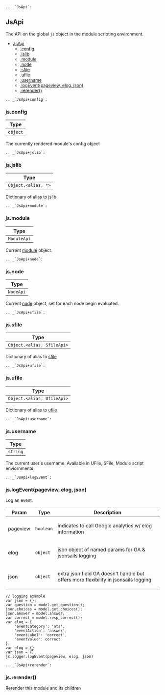 <a name="JsApi"></a>

```eval_rst
.. _`JsApi`:
```

## JsApi
The API on the global `js` object in the module scripting environment.


* [JsApi](#JsApi)
    * [.config](#JsApi+config)
    * [.jslib](#JsApi+jslib)
    * [.module](#JsApi+module)
    * [.node](#JsApi+node)
    * [.sfile](#JsApi+sfile)
    * [.ufile](#JsApi+ufile)
    * [.username](#JsApi+username)
    * [.logEvent(pageview, elog, json)](#JsApi+logEvent)
    * [.rerender()](#JsApi+rerender)

<a name="JsApi+config"></a>

```eval_rst
.. _`JsApi+config`:
```

### js.config
<table>
  <thead>
    <tr>
      <th>Type</th>
    </tr>
  </thead>
  <tbody>
<tr>
    <td><code>object</code></td>
    </tr>  </tbody>
</table>

The currently rendered module's config object

<a name="JsApi+jslib"></a>

```eval_rst
.. _`JsApi+jslib`:
```

### js.jslib
<table>
  <thead>
    <tr>
      <th>Type</th>
    </tr>
  </thead>
  <tbody>
<tr>
    <td><code>Object.&lt;alias, *&gt;</code></td>
    </tr>  </tbody>
</table>

Dictionary of alias to jslib

<a name="JsApi+module"></a>

```eval_rst
.. _`JsApi+module`:
```

### js.module
<table>
  <thead>
    <tr>
      <th>Type</th>
    </tr>
  </thead>
  <tbody>
<tr>
    <td><code>ModuleApi</code></td>
    </tr>  </tbody>
</table>

Current [module](module_api.md) object.

<a name="JsApi+node"></a>

```eval_rst
.. _`JsApi+node`:
```

### js.node
<table>
  <thead>
    <tr>
      <th>Type</th>
    </tr>
  </thead>
  <tbody>
<tr>
    <td><code>NodeApi</code></td>
    </tr>  </tbody>
</table>

Current [node](node_api.md) object, set for each node begin evaluated.

<a name="JsApi+sfile"></a>

```eval_rst
.. _`JsApi+sfile`:
```

### js.sfile
<table>
  <thead>
    <tr>
      <th>Type</th>
    </tr>
  </thead>
  <tbody>
<tr>
    <td><code>Object.&lt;alias, SfileApi&gt;</code></td>
    </tr>  </tbody>
</table>

Dictionary of alias to [sfile](sfile_api.md)

<a name="JsApi+ufile"></a>

```eval_rst
.. _`JsApi+ufile`:
```

### js.ufile
<table>
  <thead>
    <tr>
      <th>Type</th>
    </tr>
  </thead>
  <tbody>
<tr>
    <td><code>Object.&lt;alias, UfileApi&gt;</code></td>
    </tr>  </tbody>
</table>

Dictionary of alias to [ufile](ufile_api.md)

<a name="JsApi+username"></a>

```eval_rst
.. _`JsApi+username`:
```

### js.username
<table>
  <thead>
    <tr>
      <th>Type</th>
    </tr>
  </thead>
  <tbody>
<tr>
    <td><code>string</code></td>
    </tr>  </tbody>
</table>

The current user's username. Available in UFile, SFile, Module script enviornments

<a name="JsApi+logEvent"></a>

```eval_rst
.. _`JsApi+logEvent`:
```

### js.logEvent(pageview, elog, json)
Log an event.  
<table>
  <thead>
    <tr>
      <th>Param</th><th>Type</th><th>Description</th>
    </tr>
  </thead>
  <tbody>
<tr>
    <td>pageview</td><td><code>boolean</code></td><td><p>indicates to call Google analytics w/ elog
                 information</p>
</td>
    </tr><tr>
    <td>elog</td><td><code>object</code></td><td><p>json object of named params for GA &amp; jsonsails
                 logging</p>
</td>
    </tr><tr>
    <td>json</td><td><code>object</code></td><td><p>extra json field GA doesn&#39;t handle but offers
                 more flexibility in jsonsails logging</p>
</td>
    </tr>  </tbody>
</table>

<!-- log-event-format -->

    // logging example
    var json = {};
    var question = model.get_question();
    json.choices = model.get_choices();
    json.answer = model.answer;
    var correct = model.resp_correct();
    var elog = {
        'eventCategory': 'nts',
        'eventAction': 'answer',
        'eventLabel': 'correct',
        'eventValue': correct
    };
    var elog = {}
    var json = {}
    js.logger.logEvent(pageview, elog, json)
<!-- end-label -->

<a name="JsApi+rerender"></a>

```eval_rst
.. _`JsApi+rerender`:
```

### js.rerender()
Rerender this module and its children

